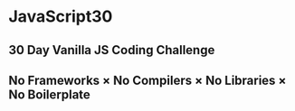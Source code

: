 # JavaScript30

## 30 Day Vanilla JS Coding Challenge


## No Frameworks × No Compilers × No Libraries × No Boilerplate
